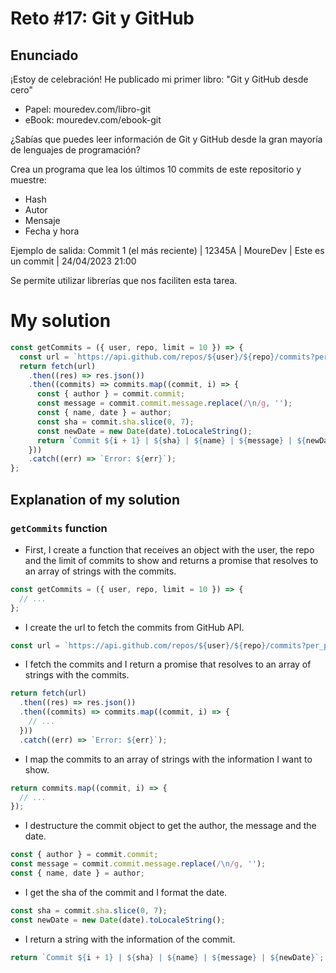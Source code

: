 # Reto #17: Git y GitHub

## Enunciado


¡Estoy de celebración! He publicado mi primer libro:
"Git y GitHub desde cero"

- Papel: mouredev.com/libro-git
- eBook: mouredev.com/ebook-git

¿Sabías que puedes leer información de Git y GitHub desde la gran mayoría de lenguajes de programación?

Crea un programa que lea los últimos 10 commits de este repositorio y muestre:

- Hash
- Autor
- Mensaje
- Fecha y hora

Ejemplo de salida:
Commit 1 (el más reciente) | 12345A | MoureDev | Este es un commit | 24/04/2023 21:00

Se permite utilizar librerías que nos faciliten esta tarea.

# My solution

```js
const getCommits = ({ user, repo, limit = 10 }) => {
  const url = `https://api.github.com/repos/${user}/${repo}/commits?per_page=${limit}`;
  return fetch(url)
    .then((res) => res.json())
    .then((commits) => commits.map((commit, i) => {
      const { author } = commit.commit;
      const message = commit.commit.message.replace(/\n/g, '');
      const { name, date } = author;
      const sha = commit.sha.slice(0, 7);
      const newDate = new Date(date).toLocaleString();
      return `Commit ${i + 1} | ${sha} | ${name} | ${message} | ${newDate}`;
    }))
    .catch((err) => `Error: ${err}`);
};
```

## Explanation of my solution

### `getCommits` function

- First, I create a function that receives an object with the user, the repo and the limit of commits to show and returns a promise that resolves to an array of strings with the commits.

```js
const getCommits = ({ user, repo, limit = 10 }) => {
  // ...
};
```

- I create the url to fetch the commits from GitHub API.

```js
const url = `https://api.github.com/repos/${user}/${repo}/commits?per_page=${limit}`;
```

- I fetch the commits and I return a promise that resolves to an array of strings with the commits.

```js
return fetch(url)
  .then((res) => res.json())
  .then((commits) => commits.map((commit, i) => {
    // ...
  }))
  .catch((err) => `Error: ${err}`);
```

- I map the commits to an array of strings with the information I want to show.

```js
return commits.map((commit, i) => {
  // ...
});
```

- I destructure the commit object to get the author, the message and the date.

```js
const { author } = commit.commit;
const message = commit.commit.message.replace(/\n/g, '');
const { name, date } = author;
```

- I get the sha of the commit and I format the date.

```js
const sha = commit.sha.slice(0, 7);
const newDate = new Date(date).toLocaleString();
```

- I return a string with the information of the commit.

```js
return `Commit ${i + 1} | ${sha} | ${name} | ${message} | ${newDate}`;
```
